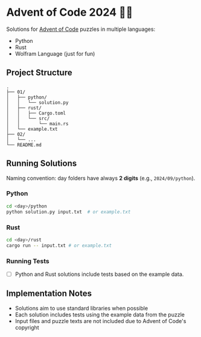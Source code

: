 # Advent of Code 2024 🎄🎅

Solutions for [Advent of Code](https://adventofcode.com/) puzzles in multiple languages:

- Python
- Rust
- Wolfram Language (just for fun)

## Project Structure

```
.
├── 01/
│   ├── python/
│   │   └── solution.py
│   ├── rust/
│   │   ├── Cargo.toml
│   │   └── src/
│   │       └── main.rs
│   └── example.txt
├── 02/
│   └── ...
└── README.md
```

## Running Solutions

Naming convention: day folders have always **2 digits** (e.g., `2024/09/python`).

### Python

```bash
cd <day>/python
python solution.py input.txt  # or example.txt
```

### Rust

```bash
cd <day>/rust
cargo run -- input.txt # or example.txt
```

### Running Tests

- [ ] Python and Rust solutions include tests based on the example data.


## Implementation Notes

- Solutions aim to use standard libraries when possible
- Each solution includes tests using the example data from the puzzle
- Input files and puzzle texts are not included due to Advent of Code's copyright
